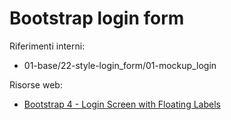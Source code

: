 # Bootstrap login form


Riferimenti interni:

* 01-base/22-style-login_form/01-mockup_login


Risorse web:

* [Bootstrap 4 - Login Screen with Floating Labels](https://startbootstrap.com/snippets/login/)

